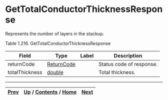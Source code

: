 
# GetTotalConductorThicknessResponse

Represents the number of layers in the stackup.

Table 1.216. GetTotalConductorThicknessResponse

Field| Type| Label| Description  
---|---|---|---  
returnCode| [ReturnCode](ch01s11.md "gRPC Scalar Value Types")|  | Status code of response.  
totalThickness| [double](ch01s11.md "gRPC Scalar Value Types")|  | Total thickness.  
  
  

* * *

[Prev](ch01s10s04.md) | [Up](ch01s10s04.md) / [Contents](index.md) / [Home](../../index.htm)|  [Next](ch01s10s04s03.md)  
---|---|---

